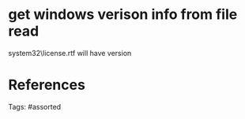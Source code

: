 # get windows verison info from file read
system32\license.rtf will have version

# References

Tags:
    #assorted
